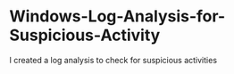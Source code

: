 # Windows-Log-Analysis-for-Suspicious-Activity
I created a log analysis to check for suspicious activities
